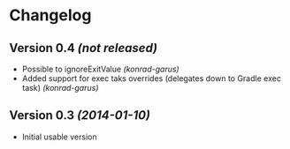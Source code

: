 Changelog
=========

Version 0.4 *(not released)*
----------------------------

* Possible to ignoreExitValue _(konrad-garus)_
* Added support for exec taks overrides (delegates down to Gradle exec task) _(konrad-garus)_

Version 0.3 *(2014-01-10)*
--------------------------

* Initial usable version

